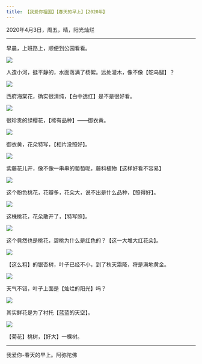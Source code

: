 ```yaml
---
title: 【我爱你祖国】【春天的早上】【2020年】
---
```


2020年4月3日，周五，晴，阳光灿烂

***

早晨，上班路上，顺便到公园看看。

![](https://cdn.jsdelivr.net/gh/185zy/PicturesLibrary/img/chen00.jpg)

人造小河，挺平静的，水面落满了杨絮。远处灌木，像不像【鸵鸟腿】？

![](https://cdn.jsdelivr.net/gh/185zy/PicturesLibrary/img/chen01.jpg)

西府海棠花，确实很清纯，【白中透红】是不是很好看。

![](https://cdn.jsdelivr.net/gh/185zy/PicturesLibrary/img/chen02.jpg)

很珍贵的绿樱花，【稀有品种】——御衣黄。

![](https://cdn.jsdelivr.net/gh/185zy/PicturesLibrary/img/chen03.jpg)

御衣黄，花朵特写，【相片没照好】。

![](https://cdn.jsdelivr.net/gh/185zy/PicturesLibrary/img/chen04.jpg)

紫藤花儿开，像不像一串串的葡萄呢，藤科植物【这样好看不容易】

![](https://cdn.jsdelivr.net/gh/185zy/PicturesLibrary/img/chen05.jpg)

这个粉色桃花，花瓣多，花朵大，说不出是什么品种，【照得好】。

![](https://cdn.jsdelivr.net/gh/185zy/PicturesLibrary/img/chen06.jpg)

这株桃花，花朵散开了，【特写照】。

![](https://cdn.jsdelivr.net/gh/185zy/PicturesLibrary/img/chen07.jpg)

这个竟然也是桃花，碧桃为什么是红色的？【这一大堆大红花朵】。

![](https://cdn.jsdelivr.net/gh/185zy/PicturesLibrary/img/chen08.jpg)

【这么粗】的银杏树，叶子已经不小，到了秋天霜降，将是满地黄金。

![](https://cdn.jsdelivr.net/gh/185zy/PicturesLibrary/img/chen09.jpg)

天气不错，叶子上面是【灿烂的阳光】吗？

![](https://cdn.jsdelivr.net/gh/185zy/PicturesLibrary/img/chen10.jpg)

其实鲜花是为了衬托【蓝蓝的天空】。

![](https://cdn.jsdelivr.net/gh/185zy/PicturesLibrary/img/chen11.jpg)

【菊花】桃树，【好大】一棵树。

***

我爱你-春天的早上。阿弥陀佛
